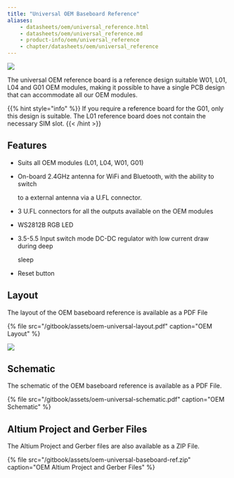 ```yaml
---
title: "Universal OEM Baseboard Reference"
aliases:
    - datasheets/oem/universal_reference.html
    - datasheets/oem/universal_reference.md
    - product-info/oem/universal_reference
    - chapter/datasheets/oem/universal_reference
---
```

![](/gitbook/assets/universal_reference%20%281%29.png)

The universal OEM reference board is a reference design suitable W01, L01, L04 and G01 OEM modules, making it possible to have a single PCB design that can accommodate all our OEM modules.

{{% hint style="info" %}}
If you require a reference board for the G01, only this design is suitable. The L01 reference board does not contain the necessary SIM slot.
{{< /hint >}}

## Features

* Suits all OEM modules (L01, L04, W01, G01)
* On-board 2.4GHz antenna for WiFi and Bluetooth, with the ability to switch

  to a external antenna via a U.FL connector.

* 3 U.FL connectors for all the outputs available on the OEM modules
* WS2812B RGB LED
* 3.5-5.5 Input switch mode DC-DC regulator with low current draw during deep

  sleep

* Reset button

## Layout

The layout of the OEM baseboard reference is available as a PDF File

{% file src="/gitbook/assets/oem-universal-layout.pdf" caption="OEM Layout" %}

![](/gitbook/assets/oem-universal-layout-1.png)

## Schematic

The schematic of the OEM baseboard reference is available as a PDF File.

{% file src="/gitbook/assets/oem-universal-schematic.pdf" caption="OEM Schematic" %}

## Altium Project and Gerber Files

The Altium Project and Gerber files are also available as a ZIP File.

{% file src="/gitbook/assets/oem-universal-baseboard-ref.zip" caption="OEM Altium Project and Gerber Files" %}

